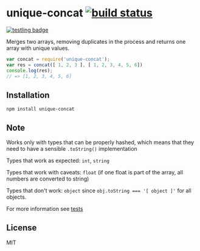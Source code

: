 # unique-concat [![build status](https://secure.travis-ci.org/thlorenz/unique-concat.png)](http://travis-ci.org/thlorenz/unique-concat)

[![testling badge](https://ci.testling.com/thlorenz/unique-concat.png)](https://ci.testling.com/thlorenz/unique-concat)

Merges two arrays, removing duplicates in the process and returns one array with unique values.

```js
var concat = require('unique-concat');
var res = concat([ 1, 2, 3 ], [ 1, 2, 3, 4, 5, 6])
console.log(res);
// => [1, 2, 3, 4, 5, 6]
```

## Installation

    npm install unique-concat

## Note

Works only with types that can be properly hashed, which means that they need to have a sensible `.toString()` implementation

Types that work as expected: `int`, `string`

Types that work with caveats: `float` (if one float is part of the array, all numbers are converted to string)

Types that don't work: `object` since `obj.toString === '[ object ]'` for all objects.

For more information see [tests](https://github.com/thlorenz/unique-concat/blob/master/test/index.js)

## License

MIT
